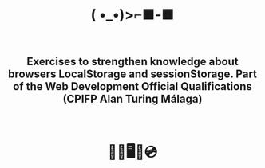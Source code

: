 <h1 align="center">( •_•)>⌐■-■</h1>
</br>
<h2 align="center">Exercises to strengthen knowledge about browsers LocalStorage and sessionStorage. Part of the Web Development Official Qualifications (CPIFP Alan Turing Málaga)</h2>
</br>
<h1 align="center">💾💾🖥️💽💿</h1>
